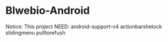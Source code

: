 Blwebio-Android
===============
Notice:
This project NEED:
android-support-v4
actionbarshelock
slidingmenu
pulltorefush